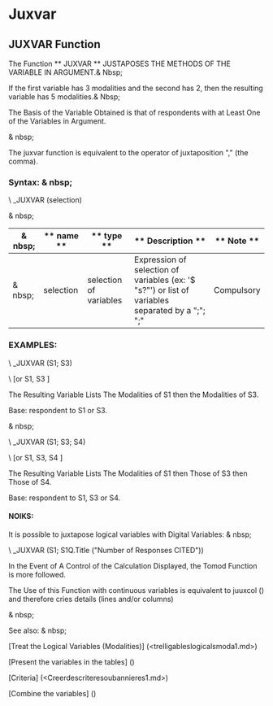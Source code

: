 # Juxvar

## JUXVAR Function

The Function ** JUXVAR ** JUSTAPOSES THE METHODS OF THE VARIABLE IN ARGUMENT.& Nbsp;

If the first variable has 3 modalities and the second has 2, then the resulting variable has 5 modalities.& Nbsp;

The Basis of the Variable Obtained is that of respondents with at Least One of the Variables in Argument.

& nbsp;

The juxvar function is equivalent to the operator of juxtaposition "," (the comma).

### Syntax: & nbsp;

\ _JUXVAR (selection)

& nbsp;

| & nbsp; | ** name ** | ** type ** | ** Description ** | ** Note ** |
| --- | --- | --- | --- | --- |
| & nbsp; | selection | selection of variables | Expression of selection of variables (ex: '$ "s?"') or list of variables separated by a ";"; ";"| Compulsory |

### EXAMPLES:

\ _JUXVAR (S1; S3)

\ [or S1, S3 \]

The Resulting Variable Lists The Modalities of S1 then the Modalities of S3.

Base: respondent to S1 or S3.

& nbsp;

\ _JUXVAR (S1; S3; S4)

\ [or S1, S3, S4 \]

The Resulting Variable Lists The Modalities of S1 then Those of S3 then Those of S4.

Base: respondent to S1, S3 or S4.

#### NOIKS:

It is possible to juxtapose logical variables with Digital Variables: & nbsp;

\ _JUXVAR (S1; S1Q.Title ("Number of Responses CITED"))

In the Event of A Control of the Calculation Displayed, the Tomod Function is more followed.

The Use of this Function with continuous variables is equivalent to juuxcol () and therefore cries details (lines and/or columns)

& nbsp;

See also: & nbsp;

[Treat the Logical Variables (Modalities)] (<trelligableslogicalsmoda1.md>)

[Present the variables in the tables] (<PertERDERLESVARIABLE WHILESTAB1.MD>)

[Criteria] (<Creerdescriteresoubannieres1.md>)

[Combine the variables] (<combine thevariables1.md>)